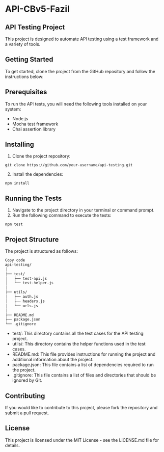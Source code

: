 # API-CBv5-Fazil

## API Testing Project
This project is designed to automate API testing using a test framework and a variety of tools.

## Getting Started
To get started, clone the project from the GitHub repository and follow the instructions below:

## Prerequisites
To run the API tests, you will need the following tools installed on your system:

- Node.js
- Mocha test framework
- Chai assertion library

## Installing
1. Clone the project repository:
```
git clone https://github.com/your-username/api-testing.git
```
2. Install the dependencies:
```
npm install
```
## Running the Tests
1. Navigate to the project directory in your terminal or command prompt.
2. Run the following command to execute the tests:

```
npm test
```

## Project Structure
The project is structured as follows:

```bash 
Copy code
api-testing/
│
├── test/
│   ├── test-api.js
│   └── test-helper.js
│
├── utils/
│   ├── auth.js
│   ├── headers.js
│   └── urls.js
│
├── README.md
├── package.json
└── .gitignore
```

- test/: This directory contains all the test cases for the API testing project.
- utils/: This directory contains the helper functions used in the test cases.
- README.md: This file provides instructions for running the project and additional information about the project.
- package.json: This file contains a list of dependencies required to run the project.
- .gitignore: This file contains a list of files and directories that should be ignored by Git.

## Contributing
If you would like to contribute to this project, please fork the repository and submit a pull request.

## License
This project is licensed under the MIT License - see the LICENSE.md file for details.